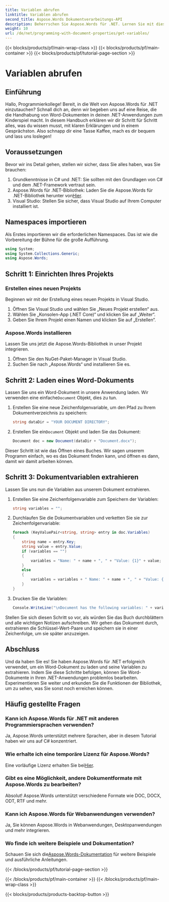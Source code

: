 ```yaml
---
title: Variablen abrufen
linktitle: Variablen abrufen
second_title: Aspose.Words Dokumentverarbeitungs-API
description: Beherrschen Sie Aspose.Words für .NET. Lernen Sie mit dieser Schritt-für-Schritt-Anleitung, Variablen aus Word-Dokumenten zu laden und zu extrahieren.
weight: 10
url: /de/net/programming-with-document-properties/get-variables/
---
```


{{< blocks/products/pf/main-wrap-class >}}
{{< blocks/products/pf/main-container >}}
{{< blocks/products/pf/tutorial-page-section >}}

# Variablen abrufen

## Einführung

Hallo, Programmierkollege! Bereit, in die Welt von Aspose.Words für .NET einzutauchen? Schnall dich an, denn wir begeben uns auf eine Reise, die die Handhabung von Word-Dokumenten in deinen .NET-Anwendungen zum Kinderspiel macht. In diesem Handbuch erklären wir dir Schritt für Schritt alles, was du wissen musst, mit klaren Erklärungen und in einem Gesprächston. Also schnapp dir eine Tasse Kaffee, mach es dir bequem und lass uns loslegen!

## Voraussetzungen

Bevor wir ins Detail gehen, stellen wir sicher, dass Sie alles haben, was Sie brauchen:

1. Grundkenntnisse in C# und .NET: Sie sollten mit den Grundlagen von C# und dem .NET-Framework vertraut sein.
2.  Aspose.Words für .NET-Bibliothek: Laden Sie die Aspose.Words für .NET-Bibliothek herunter von[Hier](https://releases.aspose.com/words/net/).
3. Visual Studio: Stellen Sie sicher, dass Visual Studio auf Ihrem Computer installiert ist.

## Namespaces importieren

Als Erstes importieren wir die erforderlichen Namespaces. Das ist wie die Vorbereitung der Bühne für die große Aufführung.

```csharp
using System;
using System.Collections.Generic;
using Aspose.Words;
```

## Schritt 1: Einrichten Ihres Projekts

### Erstellen eines neuen Projekts

Beginnen wir mit der Erstellung eines neuen Projekts in Visual Studio.

1. Öffnen Sie Visual Studio und wählen Sie „Neues Projekt erstellen“ aus.
2. Wählen Sie „Konsolen-App (.NET Core)“ und klicken Sie auf „Weiter“.
3. Geben Sie Ihrem Projekt einen Namen und klicken Sie auf „Erstellen“.

### Aspose.Words installieren

Lassen Sie uns jetzt die Aspose.Words-Bibliothek in unser Projekt integrieren.

1. Öffnen Sie den NuGet-Paket-Manager in Visual Studio.
2. Suchen Sie nach „Aspose.Words“ und installieren Sie es.

## Schritt 2: Laden eines Word-Dokuments

 Lassen Sie uns ein Word-Dokument in unsere Anwendung laden. Wir verwenden eine einfache`Document` Objekt, dies zu tun.

1. Erstellen Sie eine neue Zeichenfolgenvariable, um den Pfad zu Ihrem Dokumentverzeichnis zu speichern:
    ```csharp
    string dataDir = "YOUR DOCUMENT DIRECTORY";
    ```

2.  Erstellen Sie ein`Document` Objekt und laden Sie das Dokument:
    ```csharp
    Document doc = new Document(dataDir + "Document.docx");
    ```

Dieser Schritt ist wie das Öffnen eines Buches. Wir sagen unserem Programm einfach, wo es das Dokument finden kann, und öffnen es dann, damit wir damit arbeiten können.

## Schritt 3: Dokumentvariablen extrahieren

Lassen Sie uns nun die Variablen aus unserem Dokument extrahieren.

1. Erstellen Sie eine Zeichenfolgenvariable zum Speichern der Variablen:
    ```csharp
    string variables = "";
    ```

2. Durchlaufen Sie die Dokumentvariablen und verketten Sie sie zur Zeichenfolgenvariable:
    ```csharp
    foreach (KeyValuePair<string, string> entry in doc.Variables)
    {
        string name = entry.Key;
        string value = entry.Value;
        if (variables == "")
        {
            variables = "Name: " + name + ", " + "Value: {1}" + value;
        }
        else
        {
            variables = variables + " Name: " + name + ", " + "Value: {1}" + value;
        }
    }
    ```

3. Drucken Sie die Variablen:
    ```csharp
    Console.WriteLine("\nDocument has the following variables: " + variables);
    ```


Stellen Sie sich diesen Schritt so vor, als würden Sie das Buch durchblättern und alle wichtigen Notizen aufschreiben. Wir gehen das Dokument durch, extrahieren die Schlüssel-Wert-Paare und speichern sie in einer Zeichenfolge, um sie später anzuzeigen.

## Abschluss

Und da haben Sie es! Sie haben Aspose.Words für .NET erfolgreich verwendet, um ein Word-Dokument zu laden und seine Variablen zu extrahieren. Indem Sie diese Schritte befolgen, können Sie Word-Dokumente in Ihren .NET-Anwendungen problemlos bearbeiten. Experimentieren Sie weiter und erkunden Sie die Funktionen der Bibliothek, um zu sehen, was Sie sonst noch erreichen können.

## Häufig gestellte Fragen

### Kann ich Aspose.Words für .NET mit anderen Programmiersprachen verwenden?
Ja, Aspose.Words unterstützt mehrere Sprachen, aber in diesem Tutorial haben wir uns auf C# konzentriert.

### Wie erhalte ich eine temporäre Lizenz für Aspose.Words?
 Eine vorläufige Lizenz erhalten Sie bei[Hier](https://purchase.aspose.com/temporary-license/).

### Gibt es eine Möglichkeit, andere Dokumentformate mit Aspose.Words zu bearbeiten?
Absolut! Aspose.Words unterstützt verschiedene Formate wie DOC, DOCX, ODT, RTF und mehr.

### Kann ich Aspose.Words für Webanwendungen verwenden?
Ja, Sie können Aspose.Words in Webanwendungen, Desktopanwendungen und mehr integrieren.

### Wo finde ich weitere Beispiele und Dokumentation?
 Schauen Sie sich die[Aspose.Words-Dokumentation](https://reference.aspose.com/words/net/) für weitere Beispiele und ausführliche Anleitungen.

{{< /blocks/products/pf/tutorial-page-section >}}

{{< /blocks/products/pf/main-container >}}
{{< /blocks/products/pf/main-wrap-class >}}

{{< blocks/products/products-backtop-button >}}
